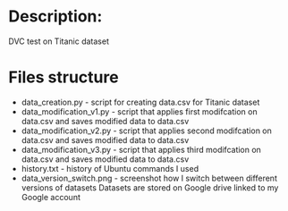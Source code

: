 # Description:
DVC test on Titanic dataset

# Files structure
  - data_creation.py - script for creating data.csv for Titanic dataset
  - data_modification_v1.py - script that applies first modifcation on data.csv and saves modified data to data.csv
  - data_modification_v2.py - script that applies second modifcation on data.csv and saves modified data to data.csv
  - data_modification_v3.py - script that applies third modifcation on data.csv and saves modified data to data.csv
  - history.txt - history of Ubuntu commands I used
  - data_version_switch.png - screenshot how I switch between different versions of datasets
  Datasets are stored on Google drive linked to my Google account

